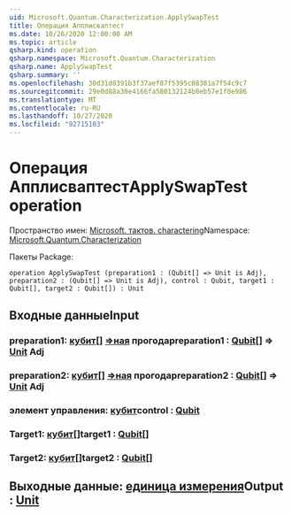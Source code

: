 ```yaml
---
uid: Microsoft.Quantum.Characterization.ApplySwapTest
title: Операция Апплисваптест
ms.date: 10/26/2020 12:00:00 AM
ms.topic: article
qsharp.kind: operation
qsharp.namespace: Microsoft.Quantum.Characterization
qsharp.name: ApplySwapTest
qsharp.summary: ''
ms.openlocfilehash: 30d31d8391b3f37aef87f5395c08381a7f54c9c7
ms.sourcegitcommit: 29e0d88a30e4166fa580132124b0eb57e1f0e986
ms.translationtype: MT
ms.contentlocale: ru-RU
ms.lasthandoff: 10/27/2020
ms.locfileid: "92715103"
---
```

# <a name="applyswaptest-operation"></a><span data-ttu-id="3cd97-102">Операция Апплисваптест</span><span class="sxs-lookup"><span data-stu-id="3cd97-102">ApplySwapTest operation</span></span>

<span data-ttu-id="3cd97-103">Пространство имен: [Microsoft. тактов. charactering](xref:Microsoft.Quantum.Characterization)</span><span class="sxs-lookup"><span data-stu-id="3cd97-103">Namespace: [Microsoft.Quantum.Characterization](xref:Microsoft.Quantum.Characterization)</span></span>

<span data-ttu-id="3cd97-104">Пакеты [](https://nuget.org/packages/)</span><span class="sxs-lookup"><span data-stu-id="3cd97-104">Package: [](https://nuget.org/packages/)</span></span>




```qsharp
operation ApplySwapTest (preparation1 : (Qubit[] => Unit is Adj), preparation2 : (Qubit[] => Unit is Adj), control : Qubit, target1 : Qubit[], target2 : Qubit[]) : Unit
```


## <a name="input"></a><span data-ttu-id="3cd97-105">Входные данные</span><span class="sxs-lookup"><span data-stu-id="3cd97-105">Input</span></span>

### <a name="preparation1--qubit--unit-adj"></a><span data-ttu-id="3cd97-106">preparation1: [кубит](xref:microsoft.quantum.lang-ref.qubit)[] [=>ная](xref:microsoft.quantum.lang-ref.unit) прогода</span><span class="sxs-lookup"><span data-stu-id="3cd97-106">preparation1 : [Qubit](xref:microsoft.quantum.lang-ref.qubit)[] => [Unit](xref:microsoft.quantum.lang-ref.unit) Adj</span></span>




### <a name="preparation2--qubit--unit-adj"></a><span data-ttu-id="3cd97-107">preparation2: [кубит](xref:microsoft.quantum.lang-ref.qubit)[] [=>ная](xref:microsoft.quantum.lang-ref.unit) прогода</span><span class="sxs-lookup"><span data-stu-id="3cd97-107">preparation2 : [Qubit](xref:microsoft.quantum.lang-ref.qubit)[] => [Unit](xref:microsoft.quantum.lang-ref.unit) Adj</span></span>




### <a name="control--qubit"></a><span data-ttu-id="3cd97-108">элемент управления: [кубит](xref:microsoft.quantum.lang-ref.qubit)</span><span class="sxs-lookup"><span data-stu-id="3cd97-108">control : [Qubit](xref:microsoft.quantum.lang-ref.qubit)</span></span>




### <a name="target1--qubit"></a><span data-ttu-id="3cd97-109">Target1: [кубит](xref:microsoft.quantum.lang-ref.qubit)[]</span><span class="sxs-lookup"><span data-stu-id="3cd97-109">target1 : [Qubit](xref:microsoft.quantum.lang-ref.qubit)[]</span></span>




### <a name="target2--qubit"></a><span data-ttu-id="3cd97-110">Target2: [кубит](xref:microsoft.quantum.lang-ref.qubit)[]</span><span class="sxs-lookup"><span data-stu-id="3cd97-110">target2 : [Qubit](xref:microsoft.quantum.lang-ref.qubit)[]</span></span>





## <a name="output--unit"></a><span data-ttu-id="3cd97-111">Выходные данные: [единица измерения](xref:microsoft.quantum.lang-ref.unit)</span><span class="sxs-lookup"><span data-stu-id="3cd97-111">Output : [Unit](xref:microsoft.quantum.lang-ref.unit)</span></span>

